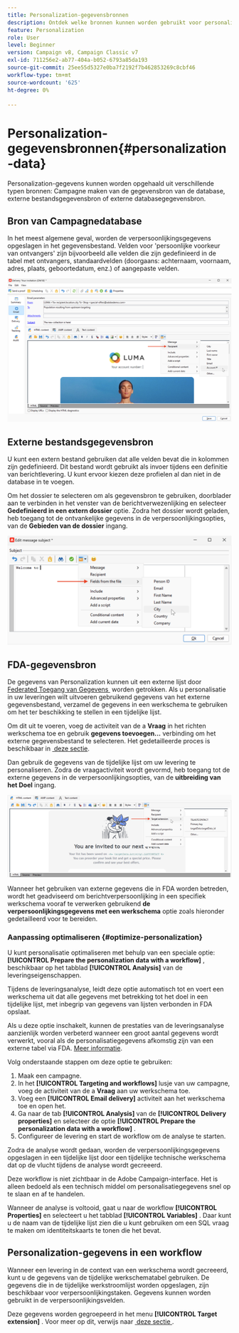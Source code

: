 ```yaml
---
title: Personalization-gegevensbronnen
description: Ontdek welke bronnen kunnen worden gebruikt voor personalisatie
feature: Personalization
role: User
level: Beginner
version: Campaign v8, Campaign Classic v7
exl-id: 711256e2-ab77-404a-b052-6793a85da193
source-git-commit: 25ee55d5327e0ba7f2192f7b462853269c8cbf46
workflow-type: tm+mt
source-wordcount: '625'
ht-degree: 0%

---
```


# Personalization-gegevensbronnen{#personalization-data}

Personalization-gegevens kunnen worden opgehaald uit verschillende typen bronnen: Campagne maken van de gegevensbron van de database, externe bestandsgegevensbron of externe databasegegevensbron.

## Bron van Campagnedatabase

In het meest algemene geval, worden de verpersoonlijkingsgegevens opgeslagen in het gegevensbestand. Velden voor &#39;persoonlijke voorkeur van ontvangers&#39; zijn bijvoorbeeld alle velden die zijn gedefinieerd in de tabel met ontvangers, standaardvelden (doorgaans: achternaam, voornaam, adres, plaats, geboortedatum, enz.) of aangepaste velden.

![&#x200B; de verpersoonlijkingsgebieden van de Campagne in e-mail &#x200B;](assets/perso-campaign-datasource.png)


## Externe bestandsgegevensbron

U kunt een extern bestand gebruiken dat alle velden bevat die in kolommen zijn gedefinieerd. Dit bestand wordt gebruikt als invoer tijdens een definitie van berichtlevering. U kunt ervoor kiezen deze profielen al dan niet in de database in te voegen.

Om het dossier te selecteren om als gegevensbron te gebruiken, doorblader aan te verbinden in het venster van de berichtverwezenlijking en selecteer **Gedefinieerd in een extern dossier** optie. Zodra het dossier wordt geladen, heb toegang tot de ontvankelijke gegevens in de verpersoonlijkingsopties, van de **Gebieden van de dossier** ingang.

![&#x200B; gegevens van Personalization van een dossier &#x200B;](assets/perso-from-file.png)


## FDA-gegevensbron

De gegevens van Personalization kunnen uit een externe lijst door [&#x200B; Federated Toegang van Gegevens &#x200B;](../connect/fda.md) worden getrokken.  Als u personalisatie in uw leveringen wilt uitvoeren gebruikend gegevens van het externe gegevensbestand, verzamel de gegevens in een werkschema te gebruiken om het ter beschikking te stellen in een tijdelijke lijst.

Om dit uit te voeren, voeg de activiteit van de a **Vraag** in het richten werkschema toe en gebruik **gegevens toevoegen...** verbinding om het externe gegevensbestand te selecteren. Het gedetailleerde proces is beschikbaar in [&#x200B; deze sectie &#x200B;](../../automation/workflow/query.md#adding-data).

Dan gebruik de gegevens van de tijdelijke lijst om uw levering te personaliseren. Zodra de vraagactiviteit wordt gevormd, heb toegang tot de externe gegevens in de verpersoonlijkingsopties, van de **uitbreiding van het Doel** ingang.

![&#x200B; gegevens van Personalization van een extern gegevensbestand &#x200B;](assets/perso-external-db.png)

Wanneer het gebruiken van externe gegevens die in FDA worden betreden, wordt het geadviseerd om berichtverpersoonlijking in een specifiek werkschema vooraf te verwerken gebruikend **de verpersoonlijkingsgegevens met een werkschema** optie zoals hieronder gedetailleerd voor te bereiden.

### Aanpassing optimaliseren {#optimize-personalization}

U kunt personalisatie optimaliseren met behulp van een speciale optie: **[!UICONTROL Prepare the personalization data with a workflow]** , beschikbaar op het tabblad **[!UICONTROL Analysis]** van de leveringseigenschappen.

Tijdens de leveringsanalyse, leidt deze optie automatisch tot en voert een werkschema uit dat alle gegevens met betrekking tot het doel in een tijdelijke lijst, met inbegrip van gegevens van lijsten verbonden in FDA opslaat.

Als u deze optie inschakelt, kunnen de prestaties van de leveringsanalyse aanzienlijk worden verbeterd wanneer een groot aantal gegevens wordt verwerkt, vooral als de personalisatiegegevens afkomstig zijn van een externe tabel via FDA. [Meer informatie](../connect/fda.md).

Volg onderstaande stappen om deze optie te gebruiken:

1. Maak een campagne.
1. In het **[!UICONTROL Targeting and workflows]** lusje van uw campagne, voeg de activiteit van de a **Vraag** aan uw werkschema toe.
1. Voeg een **[!UICONTROL Email delivery]** activiteit aan het werkschema toe en open het.
1. Ga naar de tab **[!UICONTROL Analysis]** van de **[!UICONTROL Delivery properties]** en selecteer de optie **[!UICONTROL Prepare the personalization data with a workflow]** .
1. Configureer de levering en start de workflow om de analyse te starten.

Zodra de analyse wordt gedaan, worden de verpersoonlijkingsgegevens opgeslagen in een tijdelijke lijst door een tijdelijke technische werkschema dat op de vlucht tijdens de analyse wordt gecreeerd.

Deze workflow is niet zichtbaar in de Adobe Campaign-interface. Het is alleen bedoeld als een technisch middel om personalisatiegegevens snel op te slaan en af te handelen.

Wanneer de analyse is voltooid, gaat u naar de workflow **[!UICONTROL Properties]** en selecteert u het tabblad **[!UICONTROL Variables]** . Daar kunt u de naam van de tijdelijke lijst zien die u kunt gebruiken om een SQL vraag te maken om identiteitskaarts te tonen die het bevat.

## Personalization-gegevens in een workflow

Wanneer een levering in de context van een werkschema wordt gecreeerd, kunt u de gegevens van de tijdelijke werkschematabel gebruiken. De gegevens die in de tijdelijke werkstroomlijst worden opgeslagen, zijn beschikbaar voor verpersoonlijkingstaken. Gegevens kunnen worden gebruikt in de verpersoonlijkingsvelden.

Deze gegevens worden gegroepeerd in het menu **[!UICONTROL Target extension]** . Voor meer op dit, verwijs naar [&#x200B; deze sectie &#x200B;](../../automation/workflow/use-workflow-data.md#target-data).
